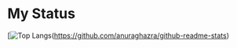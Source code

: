 # My Status
[![Top Langs](https://github-readme-stats.vercel.app/api/top-langs/?username=SomeAspy&layout=compact&theme=dark&count_private=true&hide_border=true&langs_count=10)(https://github.com/anuraghazra/github-readme-stats)
